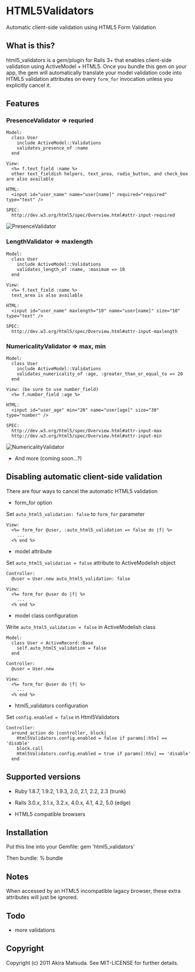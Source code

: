 # HTML5Validators

Automatic client-side validation using HTML5 Form Validation

## What is this?

html5_validators is a gem/plugin for Rails 3+ that enables client-side
validation using ActiveModel + HTML5. Once you bundle this gem on your app,
the gem will automatically translate your model validation code into HTML5
validation attributes on every `form_for` invocation unless you explicitly
cancel it.

## Features

### PresenceValidator => requried

    Model:
      class User
        include ActiveModel::Validations
        validates_presence_of :name
      end

    View:
      <%= f.text_field :name %>
      other text_fieldish helpers, text_area, radio_button, and check_box are also available

    HTML:
      <input id="user_name" name="user[name]" required="required" type="text" />

    SPEC:
      http://dev.w3.org/html5/spec/Overview.html#attr-input-required

![PresenceValidator](https://raw.githubusercontent.com/amatsuda/html5_validators/0928dc13fdd1a7746deed9a9cf7e865e13039df8/assets/presence.png)

### LengthValidator => maxlength

    Model:
      class User
        include ActiveModel::Validations
        validates_length_of :name, :maximum => 10
      end

    View:
      <%= f.text_field :name %>
      text_area is also available

    HTML:
      <input id="user_name" maxlength="10" name="user[name]" size="10" type="text" />

    SPEC:
      http://dev.w3.org/html5/spec/Overview.html#attr-input-maxlength

### NumericalityValidator => max, min

    Model:
      class User
        include ActiveModel::Validations
        validates_numericality_of :age, :greater_than_or_equal_to => 20
      end

    View: (be sure to use number_field)
      <%= f.number_field :age %>

    HTML:
      <input id="user_age" min="20" name="user[age]" size="30" type="number" />

    SPEC:
      http://dev.w3.org/html5/spec/Overview.html#attr-input-max
      http://dev.w3.org/html5/spec/Overview.html#attr-input-min

![NumericalityValidator](https://raw.githubusercontent.com/amatsuda/html5_validators/0928dc13fdd1a7746deed9a9cf7e865e13039df8/assets/numericality.png)

*   And more (coming soon...?)


## Disabling automatic client-side validation

There are four ways to cancel the automatic HTML5 validation

*   form_for option


Set `auto_html5_validation: false` to `form_for` parameter

    View:
      <%= form_for @user, :auto_html5_validation => false do |f| %>
        ...
      <% end %>

*   model attribute


Set `auto_html5_validation = false` attribute to ActiveModelish object

    Controller:
      @user = User.new auto_html5_validation: false

    View:
      <%= form_for @user do |f| %>
        ...
      <% end %>

*   model class configuration


Write `auto_html5_validation = false` in ActiveModelish class

    Model:
      class User < ActiveRecord::Base
        self.auto_html5_validation = false
      end

    Controller:
      @user = User.new

    View:
      <%= form_for @user do |f| %>
        ...
      <% end %>

*   html5_validators configuration


Set `config.enabled = false` in Html5Validators

    Controller:
      around_action do |controller, block|
        Html5Validators.config.enabled = false if params[:h5v] == 'disable'
        block.call
        Html5Validators.config.enabled = true if params[:h5v] == 'disable'
      end

## Supported versions

*   Ruby 1.8.7, 1.9.2, 1.9.3, 2.0, 2.1, 2.2, 2.3 (trunk)

*   Rails 3.0.x, 3.1.x, 3.2.x, 4.0.x, 4.1, 4.2, 5.0 (edge)

*   HTML5 compatible browsers


## Installation

Put this line into your Gemfile:
    gem 'html5_validators'

Then bundle:
    % bundle

## Notes

When accessed by an HTML5 incompatible lagacy browser, these extra attributes
will just be ignored.

## Todo

*   more validations


## Copyright

Copyright (c) 2011 Akira Matsuda. See MIT-LICENSE for further details.
